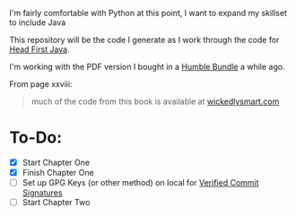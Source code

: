 I'm fairly comfortable with Python at this point, I want to expand my skillset to include Java

This repository will be the code I generate as I work through the code for [Head First Java](https://smile.amazon.com/Head-First-Java-Kathy-Sierra/dp/0596009208).

I'm working with the PDF version I bought in a [Humble Bundle](https://www.humblebundle.com/books/head-first-books) a while ago.

From page xxviii:
> much of the code from this book is available at [wickedlysmart.com](https://www.wickedlysmart.com/head-first-java/)


# To-Do:
- [x] Start Chapter One
- [x] Finish Chapter One
- [ ] Set up GPG Keys (or other method) on local for [Verified Commit Signatures](https://docs.github.com/en/free-pro-team@latest/github/authenticating-to-github/managing-commit-signature-verification)
- [ ] Start Chapter Two
